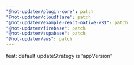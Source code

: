 ```yaml
---
"@hot-updater/plugin-core": patch
"@hot-updater/cloudflare": patch
"@hot-updater/example-react-native-v81": patch
"@hot-updater/firebase": patch
"@hot-updater/supabase": patch
"@hot-updater/aws": patch
---
```


feat: default updateStrategy is 'appVersion'
